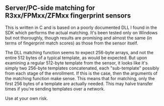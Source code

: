 ﻿## Server/PC-side matching for R3xx/FPMxx/ZFMxx fingerprint sensors

This is written in C and is based on a poorly documented DLL I found in the SDK which performs the actual matching.
It's been tested only on Windows but not thoroughly, though results are promising and almost
the same (in terms of fingerprint match scores) as those from the sensor itself. 

The DLL matching function seems to expect 256-byte arrays, and not the entire 512 bytes of a typical template,
as would be expected. But upon examining a regular 512-byte template from the sensor, it looks like
it's simply two 256-byte templates concatenated, each "sub-template" possibly from each stage of the enrollment.
If this is the case, then the arguments of the matching function make sense.
This means that for matching, only the first 256 bytes of a template are actually needed. This may
halve transfer times if you're sending templates over a network.

Use at your own risk.
